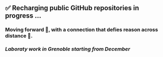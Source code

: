 ## ✅ Recharging public GitHub repositories in progress ...

### Moving forward 🚀, with a connection that defies reason across distance 👀.
### *Laboraty work in Grenoble starting from December*
